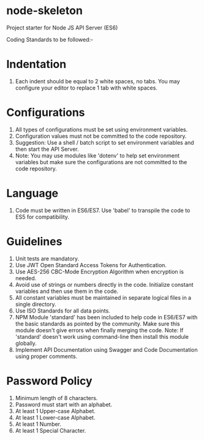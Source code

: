 # node-skeleton
Project starter for Node JS API Server (ES6)

Coding Standards to be followed:-

# Indentation
1. Each indent should be equal to 2 white spaces, no tabs. You may configure your editor to replace 1 tab with white spaces.

# Configurations
1. All types of configurations must be set using environment variables.
2. Configuration values must not be committed to the code repository.
3. Suggestion: Use a shell / batch script to set environment variables and then start the API Server.
4. Note: You may use modules like 'dotenv' to help set environment variables but make sure the configurations are not committed to the code repository.

# Language
1. Code must be written in ES6/ES7. Use 'babel' to transpile the code to ES5 for compatibility.

# Guidelines
1. Unit tests are mandatory.
2. Use JWT Open Standard Access Tokens for Authentication.
3. Use AES-256 CBC-Mode Encryption Algorithm when encryption is needed.
4. Avoid use of strings or numbers directly in the code. Initialize constant variables and then use them in the code.
5. All constant variables must be maintained in separate logical files in a single directory.
6. Use ISO Standards for all data points.
7. NPM Module 'standard' has been included to help code in ES6/ES7 with the basic standards as pointed by the community.
  Make sure this module doesn't give errors when finally merging the code.
  Note: If 'standard' doesn't work using command-line then install this module globally.
8. Implement API Documentation using Swagger and Code Documentation using proper comments.

# Password Policy
1. Minimum length of 8 characters.
2. Password must start with an alphabet.
3. At least 1 Upper-case Alphabet.
4. At least 1 Lower-case Alphabet.
5. At least 1 Number.
6. At least 1 Special Character.
